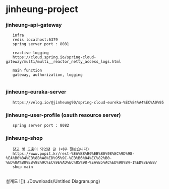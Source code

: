 # jinheung-project

### jinheung-api-gateway

```
   infra
   redis localhost:6379
   spring server port : 8081
  
   reactive logging
   https://cloud.spring.io/spring-cloud-gateway/multi/multi__reactor_netty_access_logs.html
    
   main function
   gateway, authorization, logging
    
```

### jinheung-euraka-server

```
   https://velog.io/@jinheung90/spring-cloud-eureka-%EC%84%A4%EC%A0%95
```

### jinheung-user-profile (oauth resource server)

```
   spring server port : 8082
```

### jinheung-shop

```
   참고 및 도움이 되었던 글 (너무 잘봤습니다)
   https://www.popit.kr/rest-%EA%B8%B0%EB%B0%98%EC%9D%98-%EA%B0%84%EB%8B%A8%ED%95%9C-%EB%B6%84%EC%82%B0-%ED%8A%B8%EB%9E%9C%EC%9E%AD%EC%85%98-%EA%B5%AC%ED%98%84-1%ED%8E%B8/
   shop main
 

```
설계도
![](../Downloads/Untitled Diagram.png)